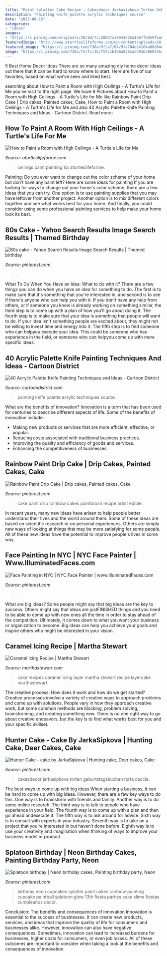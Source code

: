 ```yaml
---
title: "Paint Splatter Cake Recipe : Cakesdecor Jarkasipkova Torten Geburtstagskuchen Torta Caccia"
description: "Painting knife palette acrylic techniques source"
date: "2023-08-15"
categories:
- "ideas"
images:
- "https://i.pinimg.com/originals/20/8d/7c/208d7ca9941d65a15bff0d59fba6a240.png"
featuredImage: "http://www.aturtleslifeforme.com/wp-content/uploads/2015/03/painting-high-ceilings.jpg"
featured_image: "https://i.pinimg.com/736x/9f/a7/04/9fa704e24164a08d04e9085d3963f3f7.jpg"
image: "https://i.pinimg.com/736x/f5/fc/1b/f5fc1b196a939cad49162960446adcbd.jpg"
---
```



5 Best Home Decor Ideas
There are so many amazing diy home decor ideas out there that it can be hard to know where to start. Here are five of our favorites, based on what we’ve seen and liked best.

	

		
searching about How to Paint a Room with High Ceilings - A Turtle&#039;s Life for Me you've visit to the right page. We have 8 Pictures about How to Paint a Room with High Ceilings - A Turtle&#039;s Life for Me like Rainbow Paint Drip Cake | Drip cakes, Painted cakes, Cake, How to Paint a Room with High Ceilings - A Turtle&#039;s Life for Me and also 40 Acrylic Palette Knife Painting Techniques and Ideas - Cartoon District. Read more:
		
    
## How To Paint A Room With High Ceilings - A Turtle&#039;s Life For Me

<img loading=lazy src="http://www.aturtleslifeforme.com/wp-content/uploads/2015/03/painting-high-ceilings.jpg" onerror="this.onerror=null;this.src='https://tse3.mm.bing.net/th?id=OIP.2_X2-Pq4mMt_jXtg2iMiawHaLH&amp;pid=15.1';" alt="How to Paint a Room with High Ceilings - A Turtle&#039;s Life for Me">

_Source: aturtleslifeforme.com_

>ceilings paint painting tip aturtleslifeforme. 

	

Painting: Do you ever want to change out the color scheme of your home but don’t have any paint left? Here are some ideas for painting
If you are looking for ways to change out your home's color scheme, there are a few ideas that you can try. One option is to use painting supplies that you may have leftover from another project. Another option is to mix different colors together and see what works best for your home. And finally, you could consider using some professional painting services to help make your home look its best.

    
## 80s Cake - Yahoo Search Results Image Search Results | Themed Birthday

<img loading=lazy src="https://i.pinimg.com/originals/20/8d/7c/208d7ca9941d65a15bff0d59fba6a240.png" onerror="this.onerror=null;this.src='https://tse4.mm.bing.net/th?id=OIP.4CH-ea_GmTPif7lCmHyfQAHaJ3&amp;pid=15.1';" alt="80s cake - Yahoo Search Results Image Search Results | Themed birthday">

_Source: pinterest.com_

>. 

	

What To Do When You Have an Idea: What to do with it?
There are a few things you can do when you have an idea for something to do. The first is to make sure that it's something that you're interested in, and second is to see if there's anyone who can help you with it. If you don't have any help from others, or if someone you know is already working on something similar, the third step is to come up with a plan of how you'll go about doing it. The fourth step is to make sure that your idea is something that people will want to do. If your idea isn't something people are excited about, they might not be willing to invest time and energy into it. The fifth step is to find someone who can helpyou execute your idea. This could be someone who has experience in the field, or someone who can helpyou come up with more specific ideas.

    
## 40 Acrylic Palette Knife Painting Techniques And Ideas - Cartoon District

<img loading=lazy src="http://www.cartoondistrict.com/wp-content/uploads/2019/01/Acrylic-Palette-Knife-Painting-Techniques-and-Ideas-14.jpg" onerror="this.onerror=null;this.src='https://tse1.mm.bing.net/th?id=OIP.bYwjSWZGfM8l44BPViuKYwHaNs&amp;pid=15.1';" alt="40 Acrylic Palette Knife Painting Techniques and Ideas - Cartoon District">

_Source: cartoondistrict.com_

>painting knife palette acrylic techniques source. 

	

What are the benefits of innovation?
Innovation is a term that has been used for centuries to describe different aspects of life. Some of the benefits of innovation include: 
- Making new products or services that are more efficient, effective, or popular.
- Reducing costs associated with traditional business practices.
- Improving the quality and efficiency of goods and services. 
- Enhancing the competitiveness of businesses.

    
## Rainbow Paint Drip Cake | Drip Cakes, Painted Cakes, Cake

<img loading=lazy src="https://i.pinimg.com/736x/9f/a7/04/9fa704e24164a08d04e9085d3963f3f7.jpg" onerror="this.onerror=null;this.src='https://tse1.mm.bing.net/th?id=OIP.xNkG8urD2NSEr_2QWAfY8QHaLG&amp;pid=15.1';" alt="Rainbow Paint Drip Cake | Drip cakes, Painted cakes, Cake">

_Source: pinterest.com_

>cake paint drip rainbow cakes paintbrush recipe artist edible. 

	

In recent years, many new ideas have arisen to help people better understand their lives and the world around them. Some of these ideas are based on scientific research or on personal experiences. Others are simply new ways of looking at things that may be more satisfying for some people. All of these new ideas have the potential to improve people's lives in some way.

    
## Face Painting In NYC | NYC Face Painter | Www.IlluminatedFaces.com

<img loading=lazy src="https://i.pinimg.com/736x/1d/f9/c7/1df9c7db5a56afd07a52f22224e2f798.jpg" onerror="this.onerror=null;this.src='https://tse1.mm.bing.net/th?id=OIP.70t7zZGoQ38lCo98Q00LfAHaLG&amp;pid=15.1';" alt="Face Painting in NYC | NYC Face Painter | www.IlluminatedFaces.com">

_Source: pinterest.com_

>. 

	

What are big ideas?
Some people might say that big ideas are the key to success. Others might say that ideas are justFINISHED things and you need to be able to come up with new ones all the time in order to stay ahead of the competition. Ultimately, it comes down to what you want your business or organization to become. Big ideas can help you achieve your goals and inspire others who might be interested in your vision.

    
## Caramel Icing Recipe | Martha Stewart

<img loading=lazy src="https://assets.marthastewart.com/styles/wmax-1500/d21/3157_040908_layercake/3157_040908_layercake_xl.jpg?itok=KFFrw5Uy" onerror="this.onerror=null;this.src='https://tse1.mm.bing.net/th?id=OIP.wD8WsTROD3K_82UbVaVYoQHaJQ&amp;pid=15.1';" alt="Caramel Icing Recipe | Martha Stewart">

_Source: marthastewart.com_

>cake recipes caramel icing layer martha stewart recipe layercake marthastewart. 

	

The creative process: How does it work and how do we get started?
Creative processes involve a variety of creative ways to approach problems and come up with solutions. People vary in how they approach creative work, but some common methods are blocking, problem solving, brainstorming, and creating something new. There is no one right way to go about creative endeavors, but the key is to find what works best for you and your specific skillset.

    
## Hunter Cake - Cake By JarkaSipkova | Hunting Cake, Deer Cakes, Cake

<img loading=lazy src="https://i.pinimg.com/736x/f5/fc/1b/f5fc1b196a939cad49162960446adcbd.jpg" onerror="this.onerror=null;this.src='https://tse1.mm.bing.net/th?id=OIP.o49LFB85yradzTzkwo1lTwHaLI&amp;pid=15.1';" alt="Hunter Cake - cake by JarkaSipkova | Hunting cake, Deer cakes, Cake">

_Source: pinterest.com_

>cakesdecor jarkasipkova torten geburtstagskuchen torta caccia. 

	

The best ways to come up with big ideas
When starting a business, it can be hard to come up with big ideas. However, there are a few key ways to do this. One way is to brainstorm with friends and family. Another way is to do some online research. The third way is to talk to people who have experience in your field. The fourth way is to come up with a plan and then go ahead andexecute it. The fifth way is to ask around for advice. Sixth way is to consult with experts in your industry. Seventh way is to take on a project that you’re interested in but haven’t done before. Eighth way is to use your creativity and imagination when thinking of ways to improve your business model or product.

    
## Splatoon Birthday | Neon Birthday Cakes, Painting Birthday Party, Neon

<img loading=lazy src="https://i.pinimg.com/originals/19/81/5c/19815ce060d3898b29c122c1d261b0b7.jpg" onerror="this.onerror=null;this.src='https://tse1.mm.bing.net/th?id=OIP.01rUYw03-HtU6XzVR6WP4wHaJ6&amp;pid=15.1';" alt="Splatoon birthday | Neon birthday cakes, Painting birthday party, Neon">

_Source: pinterest.com_

>birthday neon cupcakes splatter paint cakes rainbow painting cupcake paintball splatoon glow 13th fiesta parties cake slime fiestas cumpleaños decor. 

	

Conclusion: The benefits and consequences of innovation
Innovation is essential to the success of businesses. It can create new products, services, and ideas that improve the quality of life for consumers and businesses alike. However, innovation can also have negative consequences. Sometimes, innovation can lead to increased burdens for businesses, higher costs for consumers, or even job losses. All of these outcomes are important to consider when taking a look at the benefits and consequences of innovation.

